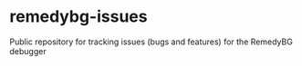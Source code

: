 # remedybg-issues
Public repository for tracking issues (bugs and features) for the RemedyBG debugger
